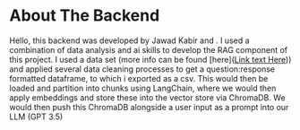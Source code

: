 # About The Backend
Hello, this backend was developed by Jawad Kabir and <names>. I used a combination of data analysis and ai skills to develop the RAG component of this project. I used a data set (more info can be found [here]([Link text Here](https://link-url-here.org))) and applied several data cleaning processes to get a question:response formatted dataframe, to which i exported as a csv. This would then be loaded and partition into chunks using LangChain, where we would then apply embeddings and store these into the vector store via ChromaDB. We would then push this ChromaDB alongside a user input as a prompt into our LLM (GPT 3.5)